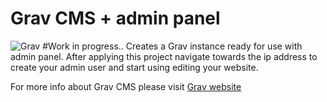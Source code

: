 # Grav CMS + admin panel
![Grav](https://github.com/MrKhalidJ/IaC/blob/main/4.grav_cms_with_admin/grav-logo.png)
#Work in progress..
Creates a Grav instance ready for use with admin panel. After applying this project navigate towards the ip address to create your admin user and start using editing your website.

For more info about Grav CMS please visit [Grav website](https://getgrav.org)
